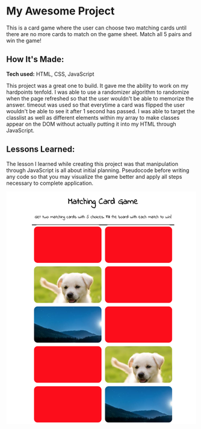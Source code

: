 # My Awesome Project
This is a card game where the user can choose two matching cards until there are no more cards to match on the game sheet. Match all 5 pairs and win the game!

## How It's Made:

**Tech used:** HTML, CSS, JavaScript

This project was a great one to build. It gave me the ability to work on my hardpoints tenfold. I was able to use a randomizer algorithm to randomize when the page refreshed so that the user wouldn't be able to memorize the answer. timeout was used so that everytime a card was flipped the user wouldn't be able to see it after 1 second has passed. I was able to target the classlist as well as different elements within my array to make classes appear on the DOM without actually putting it into my HTML through JavaScript.


## Lessons Learned:
The lesson I learned while creating this project was that manipulation through JavaScript is all about initial planning. Pseudocode before writing any code so that you may visualize the game better and apply all steps necessary to complete application.

![alt tag](images/cardSS.png)
